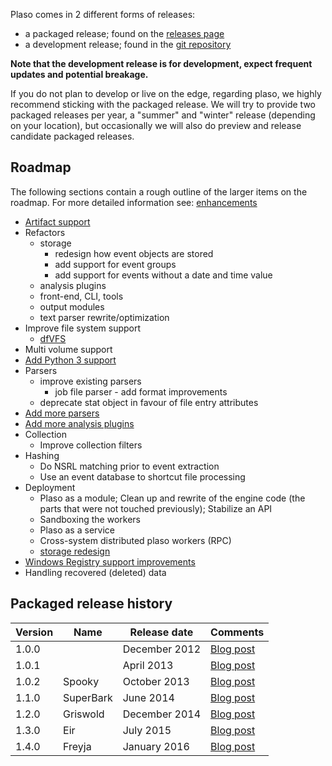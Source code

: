 Plaso comes in 2 different forms of releases:

* a packaged release; found on the [releases page](https://github.com/log2timeline/plaso/releases)
* a development release; found in the [git repository](https://github.com/log2timeline/plaso)

**Note that the development release is for development, expect frequent updates and potential breakage.**

If you do not plan to develop or live on the edge, regarding plaso, we highly recommend sticking with the packaged release. We will try to provide two packaged releases per year, a "summer" and "winter" release (depending on your location), but occasionally we will also do preview and release candidate packaged releases.

## Roadmap
The following sections contain a rough outline of the larger items on the roadmap. For more detailed information see: [enhancements](https://github.com/log2timeline/plaso/labels/enhancement)

* [Artifact support](https://github.com/log2timeline/plaso/issues/155)
* Refactors
  * storage
    * redesign how event objects are stored
    * add support for event groups
    * add support for events without a date and time value
  * analysis plugins
  * front-end, CLI, tools
  * output modules
  * text parser rewrite/optimization
* Improve file system support
  * [dfVFS](https://github.com/log2timeline/dfvfs/wiki/Roadmap)
* Multi volume support
* [Add Python 3 support](https://github.com/log2timeline/plaso/issues/511)
* Parsers
  * improve existing parsers
    * job file parser - add format improvements
  * deprecate stat object in favour of file entry attributes
* [Add more parsers](https://github.com/log2timeline/plaso/issues/518)
* [Add more analysis plugins](https://github.com/log2timeline/plaso/issues/521)
* Collection
  * Improve collection filters
* Hashing
  * Do NSRL matching prior to event extraction
  * Use an event database to shortcut file processing
* Deployment
  * Plaso as a module; Clean up and rewrite of the engine code (the parts that were not touched previously); Stabilize an API
  * Sandboxing the workers
  * Plaso as a service
  * Cross-system distributed plaso workers (RPC)
  * [storage redesign](https://github.com/log2timeline/plaso/issues/102)
* [Windows Registry support improvements](https://github.com/log2timeline/plaso/issues/145)
* Handling recovered (deleted) data

## Packaged release history
Version | Name | Release date | Comments
--- | --- | --- | ---
1.0.0 | | December 2012 | [Blog post](http://blog.kiddaland.net/2012/12/first-alpha-release-of-log2timeline.html)
1.0.1 | | April 2013 | [Blog post](http://blog.kiddaland.net/2013/04/flowers-blossoming-trees-and-new-plaso.html)
1.0.2 | Spooky | October 2013 | [Blog post](http://blog.kiddaland.net/2013/10/halloween-brings-with-it-riding-witches.html)
1.1.0 | SuperBark | June 2014 | [Blog post](http://blog.kiddaland.net/2014/06/what-is-one-to-say-about-june-time-of.html)
1.2.0 | Griswold | December 2014 | [Blog post](http://blog.kiddaland.net/2014/12/hey-kids-i-heard-on-news-that-airline.html)
1.3.0 | Eir | July 2015 | [Blog post](http://blog.kiddaland.net/2015/07/bringing-end-to-sorrow-new-plaso-release.html)
1.4.0 | Freyja | January 2016 | [Blog post](http://blog.kiddaland.net/2016/01/sprinkling-morning-dew-and-summer.html)